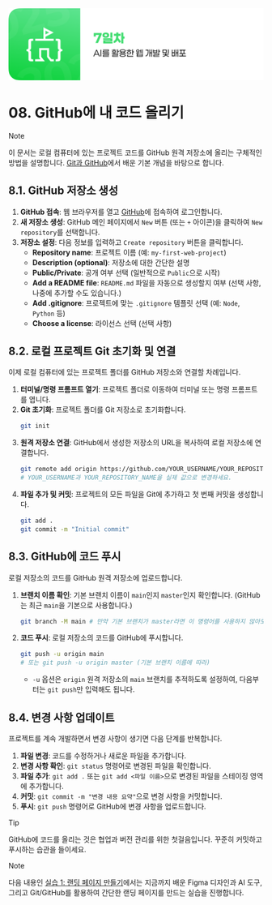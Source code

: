 <img src="./header.png" />

# 08. GitHub에 내 코드 올리기

> [!NOTE]
> 이 문서는 로컬 컴퓨터에 있는 프로젝트 코드를 GitHub 원격 저장소에 올리는 구체적인 방법을 설명합니다. [Git과 GitHub](./07-Git-and-GitHub.md)에서 배운 기본 개념을 바탕으로 합니다.

## 8.1. GitHub 저장소 생성

1.  **GitHub 접속**: 웹 브라우저를 열고 [GitHub](https://github.com/)에 접속하여 로그인합니다.
2.  **새 저장소 생성**: GitHub 메인 페이지에서 `New` 버튼 (또는 `+` 아이콘)을 클릭하여 `New repository`를 선택합니다.
3.  **저장소 설정**: 다음 정보를 입력하고 `Create repository` 버튼을 클릭합니다.
    - **Repository name**: 프로젝트 이름 (예: `my-first-web-project`)
    - **Description (optional)**: 저장소에 대한 간단한 설명
    - **Public/Private**: 공개 여부 선택 (일반적으로 `Public`으로 시작)
    - **Add a README file**: `README.md` 파일을 자동으로 생성할지 여부 (선택 사항, 나중에 추가할 수도 있습니다.)
    - **Add .gitignore**: 프로젝트에 맞는 `.gitignore` 템플릿 선택 (예: `Node`, `Python` 등)
    - **Choose a license**: 라이선스 선택 (선택 사항)

## 8.2. 로컬 프로젝트 Git 초기화 및 연결

이제 로컬 컴퓨터에 있는 프로젝트 폴더를 GitHub 저장소와 연결할 차례입니다.

1.  **터미널/명령 프롬프트 열기**: 프로젝트 폴더로 이동하여 터미널 또는 명령 프롬프트를 엽니다.
2.  **Git 초기화**: 프로젝트 폴더를 Git 저장소로 초기화합니다.
    ```bash
    git init
    ```
3.  **원격 저장소 연결**: GitHub에서 생성한 저장소의 URL을 복사하여 로컬 저장소에 연결합니다.
    ```bash
    git remote add origin https://github.com/YOUR_USERNAME/YOUR_REPOSITORY_NAME.git
    # YOUR_USERNAME과 YOUR_REPOSITORY_NAME을 실제 값으로 변경하세요.
    ```
4.  **파일 추가 및 커밋**: 프로젝트의 모든 파일을 Git에 추가하고 첫 번째 커밋을 생성합니다.
    ```bash
    git add .
    git commit -m "Initial commit"
    ```

## 8.3. GitHub에 코드 푸시

로컬 저장소의 코드를 GitHub 원격 저장소에 업로드합니다.

1.  **브랜치 이름 확인**: 기본 브랜치 이름이 `main`인지 `master`인지 확인합니다. (GitHub는 최근 `main`을 기본으로 사용합니다.)
    ```bash
    git branch -M main # 만약 기본 브랜치가 master라면 이 명령어를 사용하지 않아도 됩니다.
    ```
2.  **코드 푸시**: 로컬 저장소의 코드를 GitHub에 푸시합니다.
    ```bash
    git push -u origin main
    # 또는 git push -u origin master (기본 브랜치 이름에 따라)
    ```
    - `-u` 옵션은 `origin` 원격 저장소의 `main` 브랜치를 추적하도록 설정하여, 다음부터는 `git push`만 입력해도 됩니다.

## 8.4. 변경 사항 업데이트

프로젝트를 계속 개발하면서 변경 사항이 생기면 다음 단계를 반복합니다.

1.  **파일 변경**: 코드를 수정하거나 새로운 파일을 추가합니다.
2.  **변경 사항 확인**: `git status` 명령어로 변경된 파일을 확인합니다.
3.  **파일 추가**: `git add .` 또는 `git add <파일 이름>`으로 변경된 파일을 스테이징 영역에 추가합니다.
4.  **커밋**: `git commit -m "변경 내용 요약"`으로 변경 사항을 커밋합니다.
5.  **푸시**: `git push` 명령어로 GitHub에 변경 사항을 업로드합니다.

> [!TIP]
> GitHub에 코드를 올리는 것은 협업과 버전 관리를 위한 첫걸음입니다. 꾸준히 커밋하고 푸시하는 습관을 들이세요.

> [!NOTE]
> 다음 내용인 [실습 1: 랜딩 페이지 만들기](./09-Practice-1-Landing-Page.md)에서는 지금까지 배운 Figma 디자인과 AI 도구, 그리고 Git/GitHub를 활용하여 간단한 랜딩 페이지를 만드는 실습을 진행합니다.
